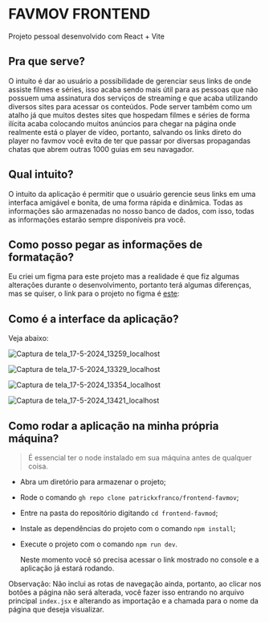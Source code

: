 # FAVMOV FRONTEND

Projeto pessoal desenvolvido com React + Vite

## Pra que serve?
O intuito é dar ao usuário a possibilidade de gerenciar seus links de onde assiste filmes e séries, isso acaba sendo mais útil para as pessoas que não possuem uma assinatura dos serviços de streaming e que acaba utilizando diversos sites para acessar os conteúdos. Pode server também como um atalho já que muitos destes sites que hospedam filmes e séries de forma ilícita acaba colocando muitos anúncios para chegar na página onde realmente está o player de vídeo, portanto, salvando os links direto do player no favmov você evita de ter que passar por diversas propagandas chatas que abrem outras 1000 guias em seu navagador.

## Qual intuito?
O intuito da aplicação é permitir que o usuário gerencie seus links em uma interfaca amigável e bonita, de uma forma rápida e dinâmica. Todas as informações são armazenadas no nosso banco de dados, com isso, todas as informações estarão sempre disponíveis pra você.

## Como posso pegar as informações de formatação?
Eu criei um figma para este projeto mas a realidade é que fiz algumas alterações durante o desenvolvimento, portanto terá algumas diferenças, mas se quiser, o link para o projeto no figma é [este](https://www.figma.com/design/9qybq8v8eMwyhdShVXz9OW/favmov?node-id=0%3A1&t=ZiY5bl2od44WVjp5-1):

## Como é a interface da aplicação?
Veja abaixo:

![Captura de tela_17-5-2024_13259_localhost](https://github.com/patrickxfranco/frontend-favmov/assets/52086621/3bde27a9-4b03-48cc-a483-784cfe5c1776)

![Captura de tela_17-5-2024_13329_localhost](https://github.com/patrickxfranco/frontend-favmov/assets/52086621/7a3df32b-f3ef-429c-9c15-3c0e6e76c885)

![Captura de tela_17-5-2024_13354_localhost](https://github.com/patrickxfranco/frontend-favmov/assets/52086621/1d13ac55-0206-4f15-bcdc-ab7e406b83d1)

![Captura de tela_17-5-2024_13421_localhost](https://github.com/patrickxfranco/frontend-favmov/assets/52086621/8e436ec5-bf3c-4701-8600-2275455de958)

## Como rodar a aplicação na minha própria máquina?
> É essencial ter o node instalado em sua máquina antes de qualquer coisa.
- Abra um diretório para armazenar o projeto;
- Rode o comando `gh repo clone patrickxfranco/frontend-favmov`;
- Entre na pasta do repositório digitando `cd frontend-favmod`;
- Instale as dependências do projeto com o comando `npm install`;
- Execute o projeto com o comando `npm run dev`.

  Neste momento você só precisa acessar o link mostrado no console e a aplicação já estará rodando.

Observação: Não inclui as rotas de navegação ainda, portanto, ao clicar nos botões a página não será alterada, você fazer isso entrando no arquivo principal `index.jsx` e alterando as importação e a chamada para o nome da página que deseja visualizar.
